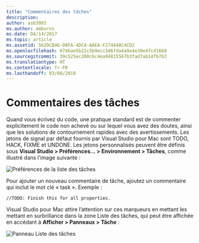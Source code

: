 ```yaml
---
title: "Commentaires des tâches"
description: 
author: asb3993
ms.author: amburns
ms.date: 04/14/2017
ms.topic: article
ms.assetid: 562DCB46-D8FA-4DC4-AAEA-F274448C4CD2
ms.openlocfilehash: 674bae5b22c5b9ecc5d6fda4a9a4e30e4fcd1660
ms.sourcegitcommit: 39c525ec200c6c4ea94815567b3fad7ab14fb7b3
ms.translationtype: HT
ms.contentlocale: fr-FR
ms.lasthandoff: 03/08/2018
---
```

# <a name="task-comments"></a>Commentaires des tâches

Quand vous écrivez du code, une pratique standard est de commenter explicitement le code non achevé ou sur lequel vous avez des doutes, ainsi que les solutions de contournement rapides avec des avertissements. Les jetons de signal par défaut fournis par Visual Studio pour Mac sont TODO, HACK, FIXME et UNDONE. Les jetons personnalisés peuvent être définis sous **Visual Studio > Préférences... > Environnement > Tâches**, comme illustré dans l’image suivante :

 ![Préférences de la liste des tâches](media/source-editor-image10.png)

Pour ajouter un nouveau commentaire de tâche, ajoutez un commentaire qui inclut le mot clé « task ». Exemple :

```
//TODO: Finish this for all properties.
```

Visual Studio pour Mac attire l’attention sur ces marqueurs en mettant les mettant en surbrillance dans la zone Liste des tâches, qui peut être affichée en accédant à **Afficher > Panneaux > Tâche** :

![Panneau Liste des tâches](media/source-editor-image11.png)
